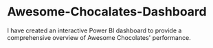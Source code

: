 # Awesome-Chocalates-Dashboard
I have  created an interactive Power BI dashboard to provide a comprehensive overview of Awesome Chocolates' performance.
